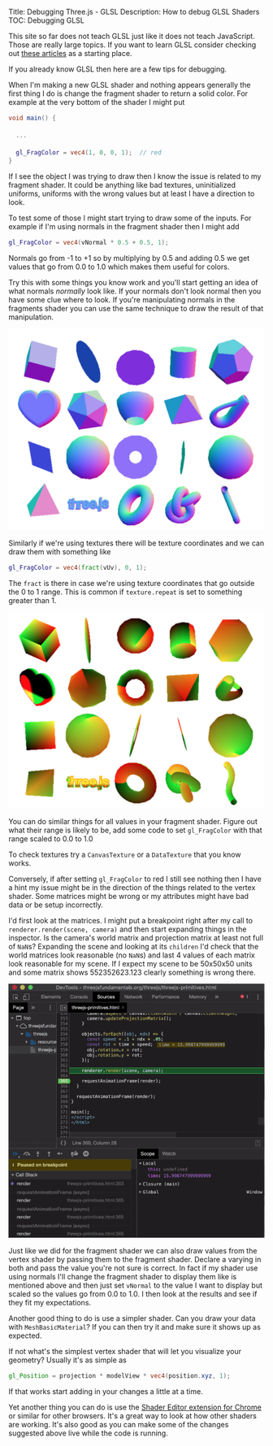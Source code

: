 Title: Debugging Three.js - GLSL
Description: How to debug GLSL Shaders
TOC: Debugging GLSL

This site so far does not teach GLSL just like it does not teach JavaScript.
Those are really large topics. If you want to learn GLSL consider checking out
[these articles](https://webglfundamentals.org) as a starting place.

If you already know GLSL then here are a few tips for debugging.

When I'm making a new GLSL shader and nothing appears generally
the first thing I do is change the fragment shader to return a solid
color. For example at the very bottom of the shader I might put

```glsl
void main() {

  ...

  gl_FragColor = vec4(1, 0, 0, 1);  // red
}
```

If I see the object I was trying to draw then I know the issue is
related to my fragment shader. It could be anything like bad textures,
uninitialized uniforms, uniforms with the wrong values but at least
I have a direction to look.

To test some of those I might start trying to draw some of the inputs.
For example if I'm using normals in the fragment shader then I might
add

```glsl
gl_FragColor = vec4(vNormal * 0.5 + 0.5, 1);
```

Normals go from -1 to +1 so by multiplying by 0.5 and adding 0.5 we get
values that go from 0.0 to 1.0 which makes them useful for colors.

Try this with some things you know work and you'll start getting an idea
of what normals *normally* look like. If your normals don't look normal
then you have some clue where to look. If you're manipulating normals
in the fragments shader you can use the same technique to draw the
result of that manipulation.

<div class="threejs_center"><img src="resources/images/standard-primitive-normals.jpg" style="width: 650px;"></div>

Similarly if we're using textures there will be texture coordinates and we
can draw them with something like

```glsl
gl_FragColor = vec4(fract(vUv), 0, 1);
```

The `fract` is there in case we're using texture coordinates that go outside
the 0 to 1 range. This is common if `texture.repeat` is set to something greater
than 1.

<div class="threejs_center"><img src="resources/images/standard-primitive-uvs.jpg" style="width: 650px;"></div>

You can do similar things for all values in your fragment shader. Figure out
what their range is likely to be, add some code to set `gl_FragColor` with
that range scaled to 0.0 to 1.0

To check textures try a `CanvasTexture` or a `DataTexture` that you 
know works.

Conversely, if after setting `gl_FragColor` to red I still see nothing
then I have a hint my issue might be in the direction of the things
related to the vertex shader. Some matrices might be wrong or my
attributes might have bad data or be setup incorrectly.

I'd first look at the matrices. I might put a breakpoint right after
my call to `renderer.render(scene, camera)` and then start expanding
things in the inspector. Is the camera's world matrix and projection
matrix at least not full of `NaN`s? Expanding the scene and looking
at its `children` I'd check that the world matrices look reasonable (no `NaN`s)
and last 4 values of each matrix look reasonable for my scene. If I 
expect my scene to be 50x50x50 units and some matrix shows 552352623.123 
clearly something is wrong there.

<div class="threejs_center"><img src="resources/images/inspect-matrices.gif"></div>

Just like we did for the fragment shader we can also draw values from the
vertex shader by passing them to the fragment shader. Declare a varying
in both and pass the value you're not sure is correct. In fact if my
shader use using normals I'll change the fragment shader to display them
like is mentioned above and then just set `vNormal` to the value I want 
to display but scaled so the values go from 0.0 to 1.0. I then look at the
results and see if they fit my expectations.

Another good thing to do is use a simpler shader. Can you draw your data
with `MeshBasicMaterial`? If you can then try it and make sure it shows
up as expected.

If not what's the simplest vertex shader that will let you visualize your
geometry? Usually it's as simple as

```glsl
gl_Position = projection * modelView * vec4(position.xyz, 1);
```

If that works start adding in your changes a little at a time.

Yet another thing you can do is use the
[Shader Editor extension for Chrome](https://chrome.google.com/webstore/detail/shader-editor/ggeaidddejpbakgafapihjbgdlbbbpob?hl=en)
or similar for other browsers. It's a great way to look at how other shaders
are working. It's also good as you can make some of the changes suggested above
live while the code is running.



